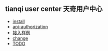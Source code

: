 ## tianqi user center 天奇用户中心

+ [install]()
+ [api-authorization]()
+ [接入样例](https://github.com/gansutianqi/auth-tianqi-sample)
+ [change]()
+ [TODO]()